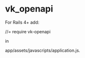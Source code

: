 vk_openapi
==========

For Rails 4+ add: 

//= require vk-openapi

in 

app/assets/javascripts/application.js.

